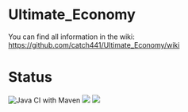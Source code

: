 # Ultimate_Economy

You can find all information in the wiki:
https://github.com/catch441/Ultimate_Economy/wiki

# Status
![Java CI with Maven](https://github.com/catch441/Ultimate_Economy/workflows/Java%20CI%20with%20Maven/badge.svg?branch=dev) 
<a href="https://codeclimate.com/github/catch441/Ultimate_Economy/maintainability"><img src="https://api.codeclimate.com/v1/badges/eeeaa77657007b7b4c49/maintainability" /></a>
<a href="https://codeclimate.com/github/catch441/Ultimate_Economy/test_coverage"><img src="https://api.codeclimate.com/v1/badges/eeeaa77657007b7b4c49/test_coverage" /></a>
